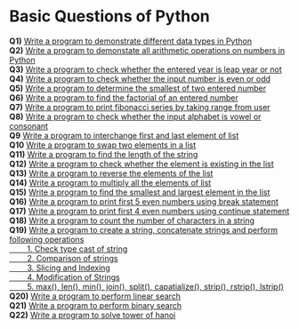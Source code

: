 # Basic Questions of Python
**Q1)** [Write a program to demonstrate different data types in Python](/Basic%20Questions/Questions%20Folder/Question_1.py)<br>
**Q2)** [Write a program to demonstate all arithmetic operations on numbers in Python](/Basic%20Questions/Questions%20Folder/Question_2.py)<br>
**Q3)** [Write a program to check whether the entered year is leap year or not](/Basic%20Questions/Questions%20Folder/Question_3.py)<br>
**Q4)** [Write a program to check whether the input number is even or odd](/Basic%20Questions/Questions%20Folder/Question_4.py)<br>
**Q5)** [Write a program to determine the smallest of two entered number](/Basic%20Questions/Questions%20Folder/Question_5.py)<br>
**Q6)** [Write a program to find the factorial of an entered number](/Basic%20Questions/Questions%20Folder/Question_6.py)<br>
**Q7)** [Write a program to print fibonacci series by taking range from user](/Basic%20Questions/Questions%20Folder/Question_7.py)<br>
**Q8)** [Write a program to check whether the input alphabet is vowel or consonant](/Basic%20Questions/Questions%20Folder/Question_8.py)<br>
**Q9** [Write a program to interchange first and last element of list](/Basic%20Questions/Questions%20Folder/Question_9.py)<br>
**Q10** [Write a program to swap two elements in a list](/Basic%20Questions/Questions%20Folder/Question_10.py)<br>
**Q11)** [Write a program to find the length of the string](/Basic%20Questions/Questions%20Folder/Question_11.py)<br>
**Q12)** [Write a program to check whether the element is existing in the list](/Basic%20Questions/Questions%20Folder/Question_12.py)<br>
**Q13)** [Write a program to reverse the elements of the list](/Basic%20Questions/Questions%20Folder/Question_13.py)<br>
**Q14)** [Write a program to multiply all the elements of list](/Basic%20Questions/Questions%20Folder/Question_14.py)<br>
**Q15)** [Write a program to find the smallest and largest element in the list](/Basic%20Questions/Questions%20Folder/Question_15.py)<br>
**Q16)** [Write a program to print first 5 even numbers using break statement](/Basic%20Questions/Questions%20Folder/Question_16.py)<br>
**Q17)** [Write a program to print first 4 even numbers using continue statement](/Basic%20Questions/Questions%20Folder/Question_17.py)<br>
**Q18)** [Write a program to count the number of characters in a string](https://github.com/bishtanuj/python/blob/main/Basic%20Questions/Questions%20Folder/Question_18.py)<br>
**Q19)** [Write a program to create a string, concatenate strings and perform following operations <br>&emsp;&emsp; 1. Check type cast of string <br>&emsp;&emsp; 2. Comparison of strings <br>&emsp;&emsp; 3. Slicing and Indexing <br>&emsp;&emsp; 4. Modification of Strings <br>&emsp;&emsp; 5. max(), len(), min(), join(), split(), capatialize(), strip(), rstrip(), lstrip()](https://github.com/bishtanuj/python/blob/main/Basic%20Questions/Questions%20Folder/Question_19.py) <br>
**Q20)** [Write a program to perform linear search](https://github.com/bishtanuj/python/blob/main/Basic%20Questions/Questions%20Folder/Question_20.py)<br>
**Q21)** [Write a program to perform binary search](https://github.com/bishtanuj/python/blob/main/Basic%20Questions/Questions%20Folder/Question_21.py)<br>
**Q22)** [Write a program to solve tower of hanoi](https://github.com/bishtanuj/python/blob/main/Basic%20Questions/Questions%20Folder/Question_22.py)<br>
